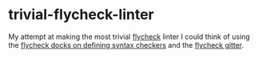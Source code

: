 # trivial-flycheck-linter

My attempt at making the most trivial [flycheck]() linter I could think of using the [flycheck docks on defining syntax checkers](http://www.flycheck.org/en/latest/_downloads/flycheck.html#Defining-syntax-checkers) and the [flycheck gitter](https://gitter.im/flycheck/flycheck).
